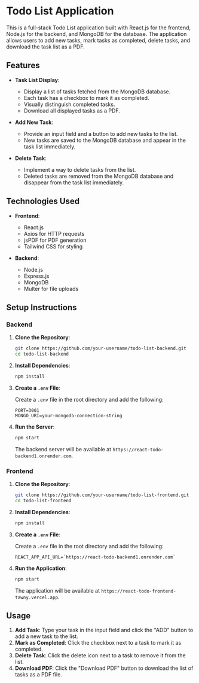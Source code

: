 # Todo List Application

This is a full-stack Todo List application built with React.js for the frontend, Node.js for the backend, and MongoDB for the database. The application allows users to add new tasks, mark tasks as completed, delete tasks, and download the task list as a PDF.

## Features

- **Task List Display**:

  - Display a list of tasks fetched from the MongoDB database.
  - Each task has a checkbox to mark it as completed.
  - Visually distinguish completed tasks.
  - Download all displayed tasks as a PDF.

- **Add New Task**:

  - Provide an input field and a button to add new tasks to the list.
  - New tasks are saved to the MongoDB database and appear in the task list immediately.

- **Delete Task**:
  - Implement a way to delete tasks from the list.
  - Deleted tasks are removed from the MongoDB database and disappear from the task list immediately.

## Technologies Used

- **Frontend**:

  - React.js
  - Axios for HTTP requests
  - jsPDF for PDF generation
  - Tailwind CSS for styling

- **Backend**:
  - Node.js
  - Express.js
  - MongoDB
  - Multer for file uploads

## Setup Instructions

### Backend

1. **Clone the Repository**:

   ```bash
   git clone https://github.com/your-username/todo-list-backend.git
   cd todo-list-backend
   ```

2. **Install Dependencies**:

   ```bash
   npm install
   ```

3. **Create a `.env` File**:

   Create a `.env` file in the root directory and add the following:

   ```env
   PORT=3001
   MONGO_URI=your-mongodb-connection-string
   ```

4. **Run the Server**:

   ```bash
   npm start
   ```

   The backend server will be available at `https://react-todo-backend1.onrender.com`.

### Frontend

1. **Clone the Repository**:

   ```bash
   git clone https://github.com/your-username/todo-list-frontend.git
   cd todo-list-frontend
   ```

2. **Install Dependencies**:

   ```bash
   npm install
   ```

3. **Create a `.env` File**:

   Create a `.env` file in the root directory and add the following:

   ```env
   REACT_APP_API_URL=`https://react-todo-backend1.onrender.com`
   ```

4. **Run the Application**:

   ```bash
   npm start
   ```

   The application will be available at `https://react-todo-frontend-tawny.vercel.app`.

## Usage

1. **Add Task**: Type your task in the input field and click the "ADD" button to add a new task to the list.
2. **Mark as Completed**: Click the checkbox next to a task to mark it as completed.
3. **Delete Task**: Click the delete icon next to a task to remove it from the list.
4. **Download PDF**: Click the "Download PDF" button to download the list of tasks as a PDF file.
